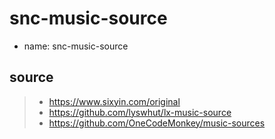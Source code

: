 # snc-music-source
- name: snc-music-source
## source
> - https://www.sixyin.com/original
> - https://github.com/lyswhut/lx-music-source
> - https://github.com/OneCodeMonkey/music-sources